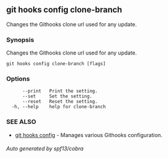 ## git hooks config clone-branch

Changes the Githooks clone url used for any update.

### Synopsis

Changes the Githooks clone url used for any update.

```
git hooks config clone-branch [flags]
```

### Options

```
      --print   Print the setting.
      --set     Set the setting.
      --reset   Reset the setting.
  -h, --help    help for clone-branch
```

### SEE ALSO

- [git hooks config](git_hooks_config.md) - Manages various Githooks
  configuration.

###### Auto generated by spf13/cobra
